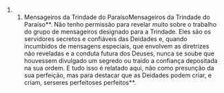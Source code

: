 ﻿1. 1. Mensageiros da Trindade do ParaísoMensageiros da Trindade do Paraíso**. Não tenho permissão para revelar muito sobre o trabalho do grupo de mensageiros designado para a Trindade. Eles são os servidores secretos e confiáveis das Deidades e, quando incumbidos de  mensagens especiais, que envolvem as diretrizes não reveladas e a conduta futura dos Deuses, nunca se soube que houvessem divulgado um segredo ou traído a confiança depositada na sua ordem. E tudo isso é relatado aqui, não como presunção da sua perfeição, mas para destacar que as Deidades podem criar, e criam, serseres perfeitoses perfeitos**.
